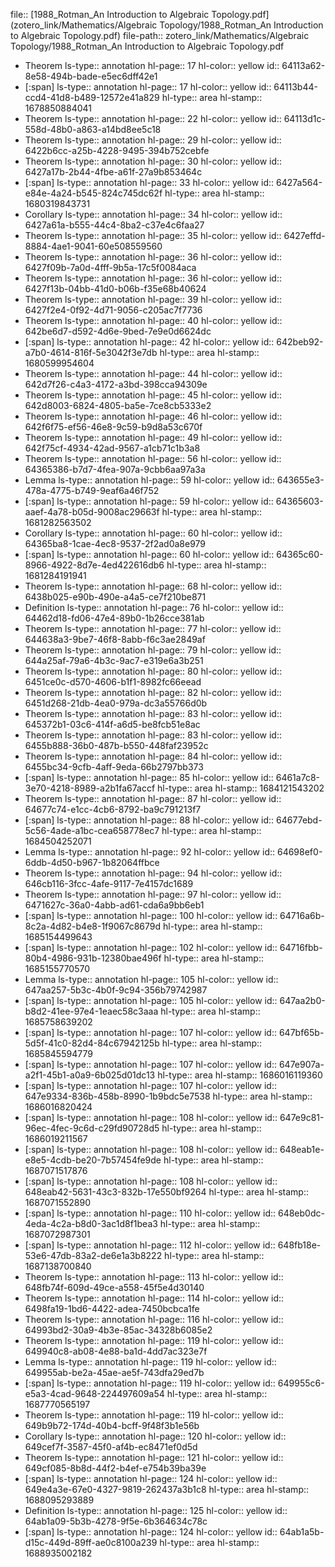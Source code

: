 file:: [1988_Rotman_An Introduction to Algebraic Topology.pdf](zotero_link/Mathematics/Algebraic Topology/1988_Rotman_An Introduction to Algebraic Topology.pdf)
file-path:: zotero_link/Mathematics/Algebraic Topology/1988_Rotman_An Introduction to Algebraic Topology.pdf

- Theorem
  ls-type:: annotation
  hl-page:: 17
  hl-color:: yellow
  id:: 64113a62-8e58-494b-bade-e5ec6dff42e1
- [:span]
  ls-type:: annotation
  hl-page:: 17
  hl-color:: yellow
  id:: 64113b44-ccd4-41d8-b489-12572e41a829
  hl-type:: area
  hl-stamp:: 1678850884041
- Theorem
  ls-type:: annotation
  hl-page:: 22
  hl-color:: yellow
  id:: 64113d1c-558d-48b0-a863-a14bd8ee5c18
- Theorem
  ls-type:: annotation
  hl-page:: 29
  hl-color:: yellow
  id:: 6422b6cc-a25b-4228-9495-394b752cebfe
- Theorem 
  ls-type:: annotation
  hl-page:: 30
  hl-color:: yellow
  id:: 6427a17b-2b44-4fbe-a61f-27a9b853464c
- [:span]
  ls-type:: annotation
  hl-page:: 33
  hl-color:: yellow
  id:: 6427a564-e84e-4a24-b545-824c745dc62f
  hl-type:: area
  hl-stamp:: 1680319843731
- Corollary
  ls-type:: annotation
  hl-page:: 34
  hl-color:: yellow
  id:: 6427a61a-b555-44c4-8ba2-c37e4c6faa27
- Theorem
  ls-type:: annotation
  hl-page:: 35
  hl-color:: yellow
  id:: 6427effd-8884-4ae1-9041-60e508559560
- Theorem
  ls-type:: annotation
  hl-page:: 36
  hl-color:: yellow
  id:: 6427f09b-7a0d-4fff-9b5a-17c5f0084aca
- Theorem
  ls-type:: annotation
  hl-page:: 36
  hl-color:: yellow
  id:: 6427f13b-04bb-41d0-b06b-f35e68b40624
- Theorem
  ls-type:: annotation
  hl-page:: 39
  hl-color:: yellow
  id:: 6427f2e4-0f92-4d71-9056-c205ac7f7736
- Theorem
  ls-type:: annotation
  hl-page:: 40
  hl-color:: yellow
  id:: 642be6d7-d592-4d6e-9bed-7e9e0d6624dc
- [:span]
  ls-type:: annotation
  hl-page:: 42
  hl-color:: yellow
  id:: 642beb92-a7b0-4614-816f-5e3042f3e7db
  hl-type:: area
  hl-stamp:: 1680599954604
- Theorem
  ls-type:: annotation
  hl-page:: 44
  hl-color:: yellow
  id:: 642d7f26-c4a3-4172-a3bd-398cca94309e
- Theorem
  ls-type:: annotation
  hl-page:: 45
  hl-color:: yellow
  id:: 642d8003-6824-4805-ba5e-7ce8cb5333e2
- Theorem
  ls-type:: annotation
  hl-page:: 46
  hl-color:: yellow
  id:: 642f6f75-ef56-46e8-9c59-b9d8a53c670f
- Theorem
  ls-type:: annotation
  hl-page:: 49
  hl-color:: yellow
  id:: 642f75cf-4934-42ad-9567-a1cb71c1b3a8
- Theorem
  ls-type:: annotation
  hl-page:: 56
  hl-color:: yellow
  id:: 64365386-b7d7-4fea-907a-9cbb6aa97a3a
- Lemma
  ls-type:: annotation
  hl-page:: 59
  hl-color:: yellow
  id:: 643655e3-478a-4775-b749-9eaf6a46f752
- [:span]
  ls-type:: annotation
  hl-page:: 59
  hl-color:: yellow
  id:: 64365603-aaef-4a78-b05d-9008ac29663f
  hl-type:: area
  hl-stamp:: 1681282563502
- Corollary
  ls-type:: annotation
  hl-page:: 60
  hl-color:: yellow
  id:: 64365ba8-1cae-4ec8-9537-2f2ad0a8e979
- [:span]
  ls-type:: annotation
  hl-page:: 60
  hl-color:: yellow
  id:: 64365c60-8966-4922-8d7e-4ed422616db6
  hl-type:: area
  hl-stamp:: 1681284191941
- Theorem
  ls-type:: annotation
  hl-page:: 68
  hl-color:: yellow
  id:: 6438b025-e90b-490e-a4a5-ce7f210be871
- Definition
  ls-type:: annotation
  hl-page:: 76
  hl-color:: yellow
  id:: 64462d18-fd06-47e4-89b0-1b26cce381ab
- Theorem
  ls-type:: annotation
  hl-page:: 77
  hl-color:: yellow
  id:: 644638a3-9be7-46f8-8abb-f6c3ae2849af
- Theorem 
  ls-type:: annotation
  hl-page:: 79
  hl-color:: yellow
  id:: 644a25af-79a6-4b3c-9ac7-e319e6a3b251
- Theorem
  ls-type:: annotation
  hl-page:: 80
  hl-color:: yellow
  id:: 6451ce0c-d570-4606-b1f1-8982fc66eead
- Theorem
  ls-type:: annotation
  hl-page:: 82
  hl-color:: yellow
  id:: 6451d268-21db-4ea0-979a-dc3a55766d0b
- Theorem
  ls-type:: annotation
  hl-page:: 83
  hl-color:: yellow
  id:: 645372b1-03c6-414f-a6d5-be8fcb51e8ac
- Theorem
  ls-type:: annotation
  hl-page:: 83
  hl-color:: yellow
  id:: 6455b888-36b0-487b-b550-448faf23952c
- Theorem
  ls-type:: annotation
  hl-page:: 84
  hl-color:: yellow
  id:: 6455bc34-9cfb-4aff-9eda-66b2797bb373
- [:span]
  ls-type:: annotation
  hl-page:: 85
  hl-color:: yellow
  id:: 6461a7c8-3e70-4218-8989-a2b1fa67accf
  hl-type:: area
  hl-stamp:: 1684121543202
- Theorem
  ls-type:: annotation
  hl-page:: 87
  hl-color:: yellow
  id:: 64677c74-e1cc-4cb6-8792-ba9c791213f7
- [:span]
  ls-type:: annotation
  hl-page:: 88
  hl-color:: yellow
  id:: 64677ebd-5c56-4ade-a1bc-cea658778ec7
  hl-type:: area
  hl-stamp:: 1684504252071
- Lemma
  ls-type:: annotation
  hl-page:: 92
  hl-color:: yellow
  id:: 64698ef0-6ddb-4d50-b967-1b82064ffbce
- Theorem
  ls-type:: annotation
  hl-page:: 94
  hl-color:: yellow
  id:: 646cb116-3fcc-4afe-9117-7e4157dc1689
- Theorem
  ls-type:: annotation
  hl-page:: 97
  hl-color:: yellow
  id:: 6471627c-36a0-4abb-ad61-cda6a9bb6eb1
- [:span]
  ls-type:: annotation
  hl-page:: 100
  hl-color:: yellow
  id:: 64716a6b-8c2a-4d82-b4e8-1f9067c8679d
  hl-type:: area
  hl-stamp:: 1685154499643
- [:span]
  ls-type:: annotation
  hl-page:: 102
  hl-color:: yellow
  id:: 64716fbb-80b4-4986-931b-12380bae496f
  hl-type:: area
  hl-stamp:: 1685155770570
- Lemma
  ls-type:: annotation
  hl-page:: 105
  hl-color:: yellow
  id:: 647aa257-5b3c-4b0f-9c94-356b79742987
- [:span]
  ls-type:: annotation
  hl-page:: 105
  hl-color:: yellow
  id:: 647aa2b0-b8d2-41ee-97e4-1eaec58c3aaa
  hl-type:: area
  hl-stamp:: 1685758639202
- [:span]
  ls-type:: annotation
  hl-page:: 107
  hl-color:: yellow
  id:: 647bf65b-5d5f-41c0-82d4-84c67942125b
  hl-type:: area
  hl-stamp:: 1685845594779
- [:span]
  ls-type:: annotation
  hl-page:: 107
  hl-color:: yellow
  id:: 647e907a-a2f1-45b1-a0a9-6b025d01dc13
  hl-type:: area
  hl-stamp:: 1686016119360
- [:span]
  ls-type:: annotation
  hl-page:: 107
  hl-color:: yellow
  id:: 647e9334-836b-458b-8990-1b9bdc5e7538
  hl-type:: area
  hl-stamp:: 1686016820424
- [:span]
  ls-type:: annotation
  hl-page:: 108
  hl-color:: yellow
  id:: 647e9c81-96ec-4fec-9c6d-c29fd90728d5
  hl-type:: area
  hl-stamp:: 1686019211567
- [:span]
  ls-type:: annotation
  hl-page:: 108
  hl-color:: yellow
  id:: 648eab1e-e8e5-4cdb-be20-7b57454fe9de
  hl-type:: area
  hl-stamp:: 1687071517876
- [:span]
  ls-type:: annotation
  hl-page:: 108
  hl-color:: yellow
  id:: 648eab42-5631-43c3-832b-17e550bf9264
  hl-type:: area
  hl-stamp:: 1687071552890
- [:span]
  ls-type:: annotation
  hl-page:: 110
  hl-color:: yellow
  id:: 648eb0dc-4eda-4c2a-b8d0-3ac1d8f1bea3
  hl-type:: area
  hl-stamp:: 1687072987301
- [:span]
  ls-type:: annotation
  hl-page:: 112
  hl-color:: yellow
  id:: 648fb18e-53e6-47db-83a2-de6e1a3b8222
  hl-type:: area
  hl-stamp:: 1687138700840
- Theorem
  ls-type:: annotation
  hl-page:: 113
  hl-color:: yellow
  id:: 648fb74f-609d-49ce-a558-45f5e4d30140
- Theorem 
  ls-type:: annotation
  hl-page:: 114
  hl-color:: yellow
  id:: 6498fa19-1bd6-4422-adea-7450bcbca1fe
- Theorem
  ls-type:: annotation
  hl-page:: 116
  hl-color:: yellow
  id:: 64993bd2-30a9-4b3e-85ac-34328b6085e2
- Theorem 
  ls-type:: annotation
  hl-page:: 119
  hl-color:: yellow
  id:: 649940c8-ab08-4e88-ba1d-4dd7ac323e7f
- Lemma
  ls-type:: annotation
  hl-page:: 119
  hl-color:: yellow
  id:: 649955ab-be2a-45ae-ae5f-743dfa29ed7b
- [:span]
  ls-type:: annotation
  hl-page:: 119
  hl-color:: yellow
  id:: 649955c6-e5a3-4cad-9648-224497609a54
  hl-type:: area
  hl-stamp:: 1687770565197
- Theorem
  ls-type:: annotation
  hl-page:: 119
  hl-color:: yellow
  id:: 649b9b72-174d-40b4-bcff-9f48f3b1e56b
- Corollary
  ls-type:: annotation
  hl-page:: 120
  hl-color:: yellow
  id:: 649cef7f-3587-45f0-af4b-ec8471ef0d5d
- Theorem
  ls-type:: annotation
  hl-page:: 121
  hl-color:: yellow
  id:: 649cf085-8b8d-44f2-b4ef-e754b39ba39e
- [:span]
  ls-type:: annotation
  hl-page:: 124
  hl-color:: yellow
  id:: 649e4a3e-67e0-4327-9819-262437a3b1c8
  hl-type:: area
  hl-stamp:: 1688095293889
- Definition
  ls-type:: annotation
  hl-page:: 125
  hl-color:: yellow
  id:: 64ab1a09-5b3b-4278-9f5e-6b364634c78c
- [:span]
  ls-type:: annotation
  hl-page:: 124
  hl-color:: yellow
  id:: 64ab1a5b-d15c-449d-89ff-ae0c8100a239
  hl-type:: area
  hl-stamp:: 1688935002182